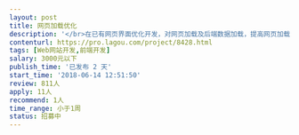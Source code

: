 ```yaml
---                
layout: post       
title: 网页加载优化           
description: '</br>在已有网页界面优化开发，对网页加载及后端数据加载，提高网页加载速度，不影响网页其他内容；</br>页面优化</br>'     
contenturl: https://pro.lagou.com/project/8428.html      
tags: [Web网站开发,前端开发]            
salary: 3000元以下          
publish_time: '已发布 2 天'         
start_time: '2018-06-14 12:51:50'           
review: 811人                   
apply: 11人                   
recommend: 1人                   
time_range: 小于1周              
status: 招募中                  
---                 
```

